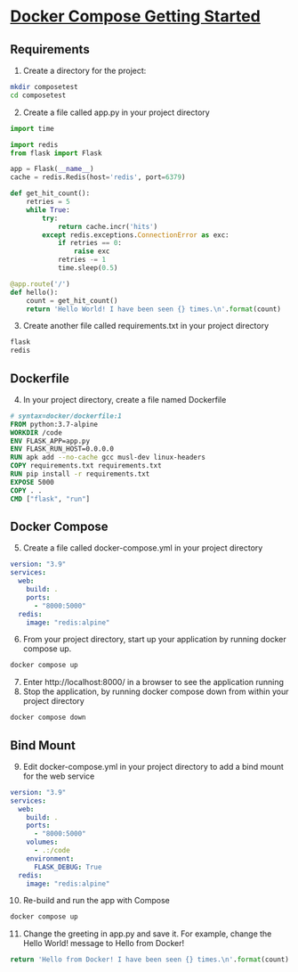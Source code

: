 # [Docker Compose Getting Started](https://docs.docker.com/compose/gettingstarted/)

## Requirements

1. Create a directory for the project:
```bash
mkdir composetest
cd composetest
```
2. Create a file called app.py in your project directory
```python
import time

import redis
from flask import Flask

app = Flask(__name__)
cache = redis.Redis(host='redis', port=6379)

def get_hit_count():
    retries = 5
    while True:
        try:
            return cache.incr('hits')
        except redis.exceptions.ConnectionError as exc:
            if retries == 0:
                raise exc
            retries -= 1
            time.sleep(0.5)

@app.route('/')
def hello():
    count = get_hit_count()
    return 'Hello World! I have been seen {} times.\n'.format(count)
```
3. Create another file called requirements.txt in your project directory
```txt
flask
redis
```

## Dockerfile

4. In your project directory, create a file named Dockerfile
```Dockerfile
# syntax=docker/dockerfile:1
FROM python:3.7-alpine
WORKDIR /code
ENV FLASK_APP=app.py
ENV FLASK_RUN_HOST=0.0.0.0
RUN apk add --no-cache gcc musl-dev linux-headers
COPY requirements.txt requirements.txt
RUN pip install -r requirements.txt
EXPOSE 5000
COPY . .
CMD ["flask", "run"]
```

## Docker Compose

5. Create a file called docker-compose.yml in your project directory
```yaml
version: "3.9"
services:
  web:
    build: .
    ports:
      - "8000:5000"
  redis:
    image: "redis:alpine"
```
6. From your project directory, start up your application by running docker compose up.
```bash
docker compose up
```
7. Enter http://localhost:8000/ in a browser to see the application running
8. Stop the application, by running docker compose down from within your project directory
```bash
docker compose down
```

## Bind Mount

9. Edit docker-compose.yml in your project directory to add a bind mount for the web service
```yaml
version: "3.9"
services:
  web:
    build: .
    ports:
      - "8000:5000"
    volumes:
      - .:/code
    environment:
      FLASK_DEBUG: True
  redis:
    image: "redis:alpine"
```
10. Re-build and run the app with Compose
```bash
docker compose up
```
11. Change the greeting in app.py and save it. For example, change the Hello World! message to Hello from Docker!
```python
return 'Hello from Docker! I have been seen {} times.\n'.format(count)
```